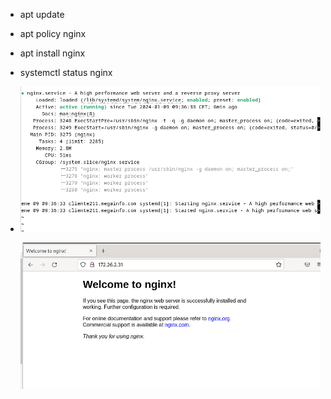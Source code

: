 - apt update
- apt policy nginx
- apt install nginx
- systemctl status nginx
- 
  ![image](estado.png)
  
  ![image](nginx.png)

